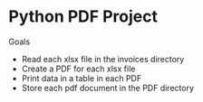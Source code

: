 # Python PDF Project

Goals
- Read each xlsx file in the invoices directory
- Create a PDF for each xlsx file
- Print data in a table in each PDF
- Store each pdf document in the PDF directory